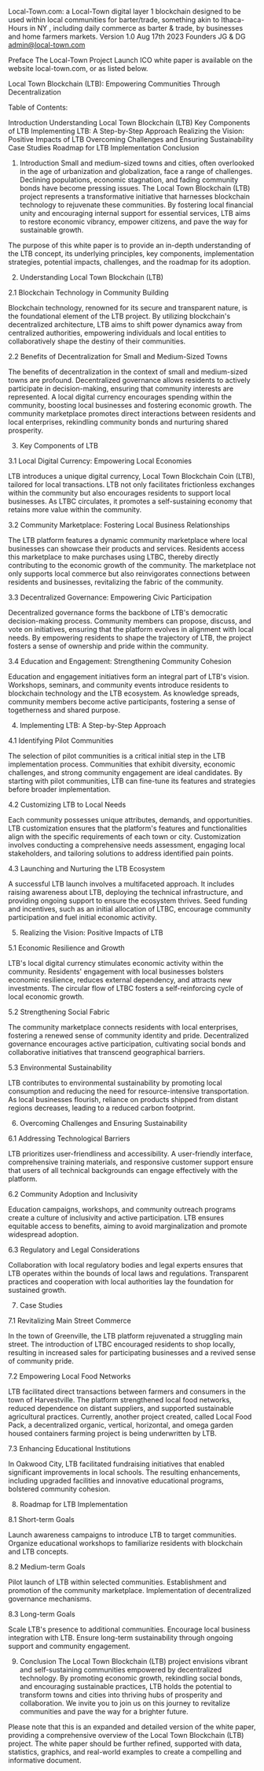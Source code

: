 Local-Town.com: a Local-Town digital layer 1 blockchain designed to be used within local communities for barter/trade, something akin to Ithaca-Hours in NY , including daily commerce as barter & trade, by businesses and home farmers markets.
Version 1.0 Aug 17th 2023
Founders JG & DG
admin@local-town.com

Preface
The Local-Town Project Launch ICO white paper is available on the website local-town.com, or as listed below.

Local Town Blockchain (LTB): Empowering Communities Through Decentralization

Table of Contents:

Introduction
Understanding Local Town Blockchain (LTB)
Key Components of LTB
Implementing LTB: A Step-by-Step Approach
Realizing the Vision: Positive Impacts of LTB
Overcoming Challenges and Ensuring Sustainability
Case Studies
Roadmap for LTB Implementation
Conclusion

1. Introduction
Small and medium-sized towns and cities, often overlooked in the age of urbanization and globalization, face a range of challenges. Declining populations, economic stagnation, and fading community bonds have become pressing issues. The Local Town Blockchain (LTB) project represents a transformative initiative that harnesses blockchain technology to rejuvenate these communities. By fostering local financial unity and encouraging internal support for essential services, LTB aims to restore economic vibrancy, empower citizens, and pave the way for sustainable growth.

The purpose of this white paper is to provide an in-depth understanding of the LTB concept, its underlying principles, key components, implementation strategies, potential impacts, challenges, and the roadmap for its adoption.

2. Understanding Local Town Blockchain (LTB)

2.1 Blockchain Technology in Community Building

Blockchain technology, renowned for its secure and transparent nature, is the foundational element of the LTB project. By utilizing blockchain's decentralized architecture, LTB aims to shift power dynamics away from centralized authorities, empowering individuals and local entities to collaboratively shape the destiny of their communities.

2.2 Benefits of Decentralization for Small and Medium-Sized Towns

The benefits of decentralization in the context of small and medium-sized towns are profound. Decentralized governance allows residents to actively participate in decision-making, ensuring that community interests are represented. A local digital currency encourages spending within the community, boosting local businesses and fostering economic growth. The community marketplace promotes direct interactions between residents and local enterprises, rekindling community bonds and nurturing shared prosperity.

3. Key Components of LTB

3.1 Local Digital Currency: Empowering Local Economies

LTB introduces a unique digital currency, Local Town Blockchain Coin (LTB), tailored for local transactions. LTB not only facilitates frictionless exchanges within the community but also encourages residents to support local businesses. As LTBC circulates, it promotes a self-sustaining economy that retains more value within the community.

3.2 Community Marketplace: Fostering Local Business Relationships

The LTB platform features a dynamic community marketplace where local businesses can showcase their products and services. Residents access this marketplace to make purchases using LTBC, thereby directly contributing to the economic growth of the community. The marketplace not only supports local commerce but also reinvigorates connections between residents and businesses, revitalizing the fabric of the community.

3.3 Decentralized Governance: Empowering Civic Participation

Decentralized governance forms the backbone of LTB's democratic decision-making process. Community members can propose, discuss, and vote on initiatives, ensuring that the platform evolves in alignment with local needs. By empowering residents to shape the trajectory of LTB, the project fosters a sense of ownership and pride within the community.

3.4 Education and Engagement: Strengthening Community Cohesion

Education and engagement initiatives form an integral part of LTB's vision. Workshops, seminars, and community events introduce residents to blockchain technology and the LTB ecosystem. As knowledge spreads, community members become active participants, fostering a sense of togetherness and shared purpose.

4. Implementing LTB: A Step-by-Step Approach

4.1 Identifying Pilot Communities

The selection of pilot communities is a critical initial step in the LTB implementation process. Communities that exhibit diversity, economic challenges, and strong community engagement are ideal candidates. By starting with pilot communities, LTB can fine-tune its features and strategies before broader implementation.

4.2 Customizing LTB to Local Needs

Each community possesses unique attributes, demands, and opportunities. LTB customization ensures that the platform's features and functionalities align with the specific requirements of each town or city. Customization involves conducting a comprehensive needs assessment, engaging local stakeholders, and tailoring solutions to address identified pain points.

4.3 Launching and Nurturing the LTB Ecosystem

A successful LTB launch involves a multifaceted approach. It includes raising awareness about LTB, deploying the technical infrastructure, and providing ongoing support to ensure the ecosystem thrives. Seed funding and incentives, such as an initial allocation of LTBC, encourage community participation and fuel initial economic activity.

5. Realizing the Vision: Positive Impacts of LTB

5.1 Economic Resilience and Growth

LTB's local digital currency stimulates economic activity within the community. Residents' engagement with local businesses bolsters economic resilience, reduces external dependency, and attracts new investments. The circular flow of LTBC fosters a self-reinforcing cycle of local economic growth.

5.2 Strengthening Social Fabric

The community marketplace connects residents with local enterprises, fostering a renewed sense of community identity and pride. Decentralized governance encourages active participation, cultivating social bonds and collaborative initiatives that transcend geographical barriers.

5.3 Environmental Sustainability

LTB contributes to environmental sustainability by promoting local consumption and reducing the need for resource-intensive transportation. As local businesses flourish, reliance on products shipped from distant regions decreases, leading to a reduced carbon footprint.

6. Overcoming Challenges and Ensuring Sustainability

6.1 Addressing Technological Barriers

LTB prioritizes user-friendliness and accessibility. A user-friendly interface, comprehensive training materials, and responsive customer support ensure that users of all technical backgrounds can engage effectively with the platform.

6.2 Community Adoption and Inclusivity

Education campaigns, workshops, and community outreach programs create a culture of inclusivity and active participation. LTB ensures equitable access to benefits, aiming to avoid marginalization and promote widespread adoption.

6.3 Regulatory and Legal Considerations

Collaboration with local regulatory bodies and legal experts ensures that LTB operates within the bounds of local laws and regulations. Transparent practices and cooperation with local authorities lay the foundation for sustained growth.

7. Case Studies

7.1 Revitalizing Main Street Commerce

In the town of Greenville, the LTB platform rejuvenated a struggling main street. The introduction of LTBC encouraged residents to shop locally, resulting in increased sales for participating businesses and a revived sense of community pride.

7.2 Empowering Local Food Networks

LTB facilitated direct transactions between farmers and consumers in the town of Harvestville. The platform strengthened local food networks, reduced dependence on distant suppliers, and supported sustainable agricultural practices.
Currently, another project created, called Local Food Pack, a decentralized organic, vertical, horizontal, and omega garden housed containers farming project is being underwritten by LTB.

7.3 Enhancing Educational Institutions

In Oakwood City, LTB facilitated fundraising initiatives that enabled significant improvements in local schools. The resulting enhancements, including upgraded facilities and innovative educational programs, bolstered community cohesion.

8. Roadmap for LTB Implementation

8.1 Short-term Goals

Launch awareness campaigns to introduce LTB to target communities.
Organize educational workshops to familiarize residents with blockchain and LTB concepts.

8.2 Medium-term Goals

Pilot launch of LTB within selected communities.
Establishment and promotion of the community marketplace.
Implementation of decentralized governance mechanisms.

8.3 Long-term Goals

Scale LTB's presence to additional communities.
Encourage local business integration with LTB.
Ensure long-term sustainability through ongoing support and community engagement.

9. Conclusion
The Local Town Blockchain (LTB) project envisions vibrant and self-sustaining communities empowered by decentralized technology. By promoting economic growth, rekindling social bonds, and encouraging sustainable practices, LTB holds the potential to transform towns and cities into thriving hubs of prosperity and collaboration. We invite you to join us on this journey to revitalize communities and pave the way for a brighter future.

Please note that this is an expanded and detailed version of the white paper, providing a comprehensive overview of the Local Town Blockchain (LTB) project. The white paper should be further refined, supported with data, statistics, graphics, and real-world examples to create a compelling and informative document.
